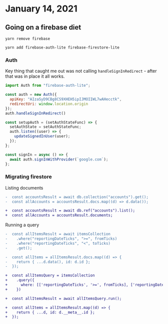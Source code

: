 # January 14, 2021

## Going on a firebase diet

```
yarn remove firebase

yarn add firebase-auth-lite firebase-firestore-lite
```

### Auth

Key thing that caught me out was not calling `handleSignInRedirect` - after that was in place it all works.

```javascript
import Auth from "firebase-auth-lite";

const auth = new Auth({
  apiKey: "AIzaSyD9CBg8CS9XHEH5ipIJMOIIWL7wAHecctk",
  redirectUri: window.location.origin
});
auth.handleSignInRedirect()

const setupAuth = (setAuthStateFunc) => {
  setAuthState = setAuthStateFunc;
  auth.listen((user) => {
    updateSignedInUser(user);
  });
};

const signIn = async () => {
  await auth.signInWithProvider(`google.com`);
};
```

### Migrating firestore

Listing documents

```diff
-  const accountsResult = await db.collection("accounts").get();
-  const allAccounts = accountsResult.docs.map((d) => d.data());

+  const accountsResult = await db.ref("accounts").list();
+  const allAccounts = accountsResult.documents;
```

Running a query

```diff
-  const allItemsResult = await itemsCollection
-    .where("reportingDateTicks", ">=", fromTicks)
-    .where("reportingDateTicks", "<", toTicks)
-    .get();

-  const allItems = allItemsResult.docs.map((d) => {
-    return { ...d.data(), id: d.id };
-  });

+  const allItemsQuery = itemsCollection
+    .query({
+      where: [['reportingDateTicks', '>=', fromTicks], ['reportingDateTicks', '<=', toTicks]]
+    })

+  const allItemsResult = await allItemsQuery.run();

+  const allItems = allItemsResult.map((d) => {
+    return { ...d, id: d.__meta__.id };
+  });
```